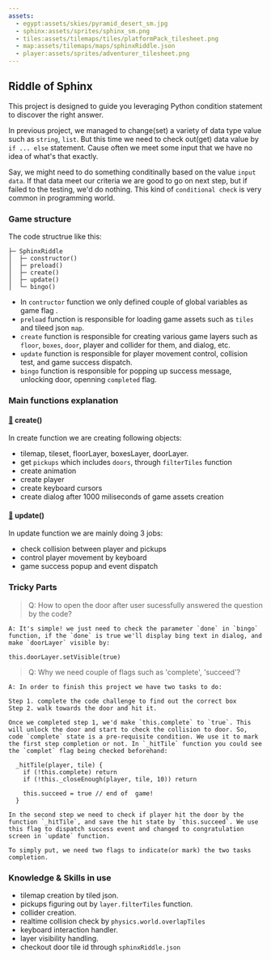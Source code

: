 ```yaml
---
assets: 
  - egypt:assets/skies/pyramid_desert_sm.jpg
  - sphinx:assets/sprites/sphinx_sm.png
  - tiles:assets/tilemaps/tiles/platformPack_tilesheet.png
  - map:assets/tilemaps/maps/sphinxRiddle.json
  - player:assets/sprites/adventurer_tilesheet.png
---
```


## Riddle of Sphinx

This project is designed to guide you leveraging Python condition statement to discover the right answer.

In previous project, we managed to change(set) a variety of data type value such as `string`, `list`. But this time we need to check out(get) data value by `if ... else` statement. Cause often we meet some input that we have no idea of what's that exactly.

Say, we might need to do something conditinally based on the value `input data`. If that data meet our criteria we are good to go on next step, but if failed to the testing, we'd do nothing. This kind of `conditional check` is very common in programming world.

### Game structure

The code structrue like this:

```
├─ SphinxRiddle
│  ├─ constructor()
│  ├─ preload()
│  ├─ create()
│  ├─ update()
│  └─ bingo()
```

- In `contructor` function we only defined couple of global variables as game flag .
- `preload` function is responsible for loading game assets such as `tiles` and tileed json `map`.
- `create` function is responsible for creating various game layers such as `floor`, `boxes`, `door`, player and collider for them, and dialog, etc.
- `update` function is responsible for player movement control, collision test, and game success dispatch.
- `bingo` function is responsible for popping up success message, unlocking door, openning `completed` flag.


### Main functions explanation

#### [🍭](#/disclosure?line=32) create()

In create function we are creating following objects:

- tilemap, tileset, floorLayer, boxesLayer, doorLayer.
- get `pickups` which includes `doors`, through `filterTiles` function
- create animation
- create player
- create keyboard cursors
- create dialog after 1000 miliseconds of game assets creation

#### [🍭](#/disclosure?line=180) update()

In update function we are mainly doing 3 jobs:

- check collision between player and pickups
- control player movement by keyboard
- game success popup and event dispatch


### Tricky Parts

> Q: How to open the door after user sucessfully answered the question by the code?

```
A: It's simple! we just need to check the parameter `done` in `bingo` function, if the `done` is true we'll display bing text in dialog, and make `doorLayer` visible by: 

this.doorLayer.setVisible(true)
```

> Q: Why we need couple of flags such as 'complete', 'succeed'?

```
A: In order to finish this project we have two tasks to do: 

Step 1. complete the code challenge to find out the correct box
Step 2. walk towards the door and hit it.

Once we completed step 1, we'd make `this.complete` to `true`. This will unlock the door and start to check the collision to door. So, code `complete` state is a pre-requisite condition. We use it to mark the first step completion or not. In `_hitTile` function you could see the `complet` flag being checked beforehand:

  _hitTile(player, tile) {
    if (!this.complete) return
    if (!this._closeEnough(player, tile, 10)) return

    this.succeed = true // end of  game!
  }

In the second step we need to check if player hit the door by the function `_hitTile`, and save the hit state by `this.succeed`. We use this flag to dispatch success event and changed to congratulation screen in `update` function.

To simply put, we need two flags to indicate(or mark) the two tasks completion.
```


### Knowledge & Skills in use

- tilemap creation by tiled json.
- pickups figuring out by `layer.filterTiles` function.
- collider creation.
- realtime collision check by `physics.world.overlapTiles`
- keyboard interaction handler.
- layer visibility handling.
- checkout door tile id through `sphinxRiddle.json`